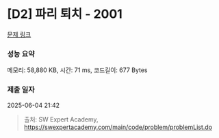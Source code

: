 # [D2] 파리 퇴치 - 2001 

[문제 링크](https://swexpertacademy.com/main/code/problem/problemDetail.do?contestProbId=AV5PzOCKAigDFAUq) 

### 성능 요약

메모리: 58,880 KB, 시간: 71 ms, 코드길이: 677 Bytes

### 제출 일자

2025-06-04 21:42



> 출처: SW Expert Academy, https://swexpertacademy.com/main/code/problem/problemList.do
